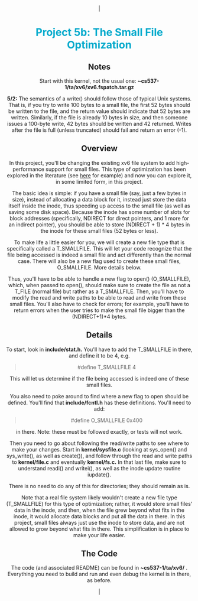 <center>

| 

<center><font color="#00aacc">

# Project 5b: The Small File Optimization

</font></center>

## Notes

Start with this kernel, not the usual one: **~cs537-1/ta/xv6/xv6.fspatch.tar.gz**

**5/2:** The semantics of a write() should follow those of typical Unix systems. That is, if you try to write 100 bytes to a small file, the first 52 bytes should be written to the file, and the return value should indicate that 52 bytes are written. Similarly, if the file is already 10 bytes in size, and then someone issues a 100-byte write, 42 bytes should be written and 42 returned. Writes after the file is full (unless truncated) should fail and return an error (-1).

## Overview

In this project, you'll be changing the existing xv6 file system to add high-performance support for small files. This type of optimization has been explored in the literature (see [here](https://www.usenix.org/legacy/publications/library/proceedings/ana97/full_papers/ganger/ganger.pdf) for example) and now you can explore it, in some limited form, in this project.

The basic idea is simple: if you have a small file (say, just a few bytes in size), instead of allocating a data block for it, instead just store the data itself inside the inode, thus speeding up access to the small file (as well as saving some disk space). Because the inode has some number of slots for block addresses (specifically, NDIRECT for direct pointers, and 1 more for an indirect pointer), you should be able to store (NDIRECT + 1) * 4 bytes in the inode for these small files (52 bytes or less).

To make life a little easier for you, we will create a new file type that is specifically called a T_SMALLFILE. This will let your code recognize that the file being accessed is indeed a small file and act differently than the normal case. There will also be a new flag used to create these small files, O_SMALLFILE. More details below.

Thus, you'll have to be able to handle a new flag to open() (O_SMALLFILE), which, when passed to open(), should make sure to create the file as not a T_FILE (normal file) but rather as a T_SMALLFILE. Then, you'll have to modify the read and write paths to be able to read and write from these small files. You'll also have to check for errors; for example, you'll have to return errors when the user tries to make the small file bigger than the (NDIRECT+1)*4 bytes.

## Details

To start, look in **include/stat.h.** You'll have to add the T_SMALLFILE in there, and define it to be 4, e.g.

> #define T_SMALLFILE 4

This will let us determine if the file being accessed is indeed one of these small files.

You also need to poke around to find where a new flag to open should be defined. You'll find that **include/fcntl.h** has these definitions. You'll need to add:

> #define O_SMALLFILE 0x400

in there. Note: these must be followed exactly, or tests will not work.

Then you need to go about following the read/write paths to see where to make your changes. Start in **kernel/sysfile.c** (looking at sys_open() and sys_write(), as well as create()), and follow through the read and write paths to **kernel/file.c** and eventually **kernel/fs.c.** In that last file, make sure to understand readi() and writei(), as well as the inode update routine iupdate().

There is no need to do any of this for directories; they should remain as is.

Note that a real file system likely wouldn't create a new file type (T_SMALLFILE) for this type of optimization; rather, it would store small files' data in the inode, and then, when the file grew beyond what fits in the inode, it would allocate data blocks and put all the data in there. In this project, small files always just use the inode to store data, and are not allowed to grow beyond what fits in there. This simplification is in place to make your life easier.

## The Code

The code (and associated README) can be found in **~cs537-1/ta/xv6/** . Everything you need to build and run and even debug the kernel is in there, as before.

 |

</center>
